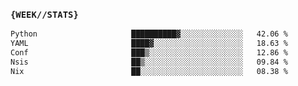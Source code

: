 ### `{WEEK//STATS}` 
<!--START_SECTION:waka-->

```txt
Python                     ██████████▓░░░░░░░░░░░░░░   42.06 %
YAML                       ████▓░░░░░░░░░░░░░░░░░░░░   18.63 %
Conf                       ███▒░░░░░░░░░░░░░░░░░░░░░   12.86 %
Nsis                       ██▒░░░░░░░░░░░░░░░░░░░░░░   09.84 %
Nix                        ██░░░░░░░░░░░░░░░░░░░░░░░   08.38 %
```

<!--END_SECTION:waka-->
